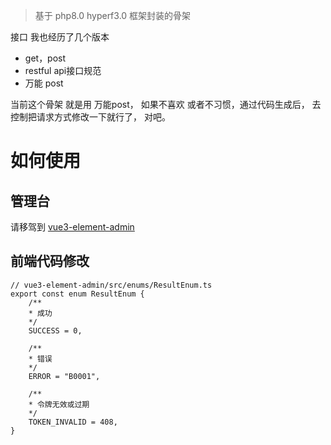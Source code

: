 > 基于 php8.0 hyperf3.0 框架封装的骨架

接口 我也经历了几个版本

- get，post
- restful api接口规范
- 万能 post

当前这个骨架 就是用 万能post，  如果不喜欢 或者不习惯，通过代码生成后， 去控制把请求方式修改一下就行了， 对吧。


# 如何使用

## 管理台
请移驾到 [vue3-element-admin](https://github.com/youlaitech/vue3-element-admin)

## 前端代码修改 
```vue
// vue3-element-admin/src/enums/ResultEnum.ts
export const enum ResultEnum {
    /**
    * 成功
    */
    SUCCESS = 0,

    /**
    * 错误
    */
    ERROR = "B0001",
    
    /**
    * 令牌无效或过期
    */
    TOKEN_INVALID = 408,
}

```
